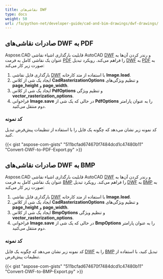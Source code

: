 ```yaml
---
title: نقاشی‌های DWF
type: docs
weight: 50
url: /fa/python-net/developer-guide/cad-and-bim-drawings/dwf-drawings/
---
```


## **صادرات نقاشی‌های DWF به PDF**

Aspose.CAD قابلیت بارگذاری اشیاء نقاشی AutoCAD [DWF](https://docs.fileformat.com/cad/dwf/) و رندر کردن آن‌ها به عنوان یک نقاشی کامل به فرمت [PDF](https://docs.fileformat.com/pdf/) را فراهم می‌کند. رویکرد تبدیل [DWF](https://docs.fileformat.com/cad/dwf/) به [PDF](https://docs.fileformat.com/pdf/) به صورت زیر کار می‌کند:

1. بارگذاری فایل نقاشی [DWF](https://docs.fileformat.com/cad/dwf/) با استفاده از متد کارخانه **Image.load**.
1. ایجاد یک شی از کلاس **CadRasterizationOptions** و تنظیم ویژگی‌های **page_height** و **page_width**.
1. ایجاد یک شی از کلاس **PdfOptions** و تنظیم ویژگی **vector_rasterization_options**.
1. فراخوانی **Image.save** در حالی که یک شی از **PdfOptions** را به عنوان پارامتر دوم منتقل می‌کنید.

### کد نمونه

کد نمونه زیر نشان می‌دهد که چگونه یک فایل را با استفاده از تنظیمات پیش‌فرض تبدیل کنید.


{{< gist "aspose-com-gists" "511bcfad674670f7484dcd1c47480b11" "Convert-DWF-to-PDF-Export.py" >}}

## **صادرات نقاشی‌های DWF به BMP**

Aspose.CAD قابلیت بارگذاری اشیاء نقاشی AutoCAD [DWF](https://docs.fileformat.com/cad/dwf/) و رندر کردن آن‌ها به عنوان یک نقاشی کامل به فرمت [BMP](https://docs.fileformat.com/image/bmp/) را فراهم می‌کند. رویکرد تبدیل [DWF](https://docs.fileformat.com/cad/dwf/) به [BMP](https://docs.fileformat.com/image/bmp/) به صورت زیر کار می‌کند:

1. بارگذاری فایل نقاشی [DWF](https://docs.fileformat.com/cad/dwf/) با استفاده از متد کارخانه **Image.load**.
1. ایجاد یک شی از کلاس **CadRasterizationOptions** و تنظیم ویژگی‌های **page_height** و **page_width**.
1. ایجاد یک شی از کلاس **BmpOptions** و تنظیم ویژگی **vector_rasterization_options**.
1. فراخوانی **Image.save** در حالی که یک شی از **BmpOptions** را به عنوان پارامتر دوم منتقل می‌کنید.

### کد نمونه

کد نمونه زیر نشان می‌دهد که چگونه یک فایل [DWF](https://docs.fileformat.com/cad/dwf/) را به [BMP](https://docs.fileformat.com/image/bmp/) تبدیل کنید، با استفاده از تنظیمات پیش‌فرض.

{{< gist "aspose-com-gists" "511bcfad674670f7484dcd1c47480b11" "Convert-DWF-to-BMP-Export.py" >}}
